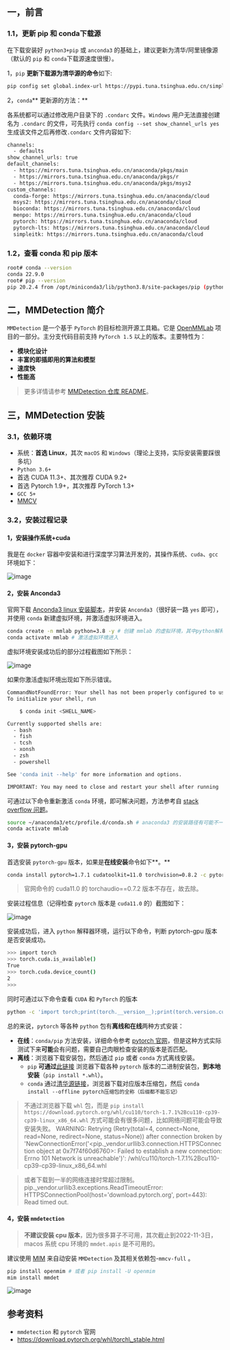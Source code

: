 
## 一，前言
### 1.1，更新 pip 和 conda下载源
在下载安装好 `python3+pip` 或 `anconda3` 的基础上，建议更新为清华/阿里镜像源（默认的 `pip` 和 `conda`下载源速度很慢）。

1，`pip` **更新下载源为清华源的命令**如下:

```bash
pip config set global.index-url https://pypi.tuna.tsinghua.edu.cn/simple
```
2，`conda`** 更新源的方法：**

各系统都可以通过修改用户目录下的 `.condarc` 文件。`Windows` 用户无法直接创建名为 `.condarc` 的文件，可先执行 `conda config --set show_channel_urls yes` 生成该文件之后再修改`.condarc` 文件内容如下: 

```bash
channels:
  - defaults
show_channel_urls: true
default_channels:
  - https://mirrors.tuna.tsinghua.edu.cn/anaconda/pkgs/main
  - https://mirrors.tuna.tsinghua.edu.cn/anaconda/pkgs/r
  - https://mirrors.tuna.tsinghua.edu.cn/anaconda/pkgs/msys2
custom_channels:
  conda-forge: https://mirrors.tuna.tsinghua.edu.cn/anaconda/cloud
  msys2: https://mirrors.tuna.tsinghua.edu.cn/anaconda/cloud
  bioconda: https://mirrors.tuna.tsinghua.edu.cn/anaconda/cloud
  menpo: https://mirrors.tuna.tsinghua.edu.cn/anaconda/cloud
  pytorch: https://mirrors.tuna.tsinghua.edu.cn/anaconda/cloud
  pytorch-lts: https://mirrors.tuna.tsinghua.edu.cn/anaconda/cloud
  simpleitk: https://mirrors.tuna.tsinghua.edu.cn/anaconda/cloud
```
### 1.2，查看 conda 和 pip 版本
```bash
root# conda --version
conda 22.9.0
root# pip --version
pip 20.2.4 from /opt/miniconda3/lib/python3.8/site-packages/pip (python 3.8)
```
## 二，MMDetection 简介
`MMDetection` 是一个基于 `PyTorch` 的目标检测开源工具箱。它是 [OpenMMLab](https://openmmlab.com/) 项目的一部分。主分支代码目前支持 `PyTorch 1.5` 以上的版本。主要特性为：

* **模块化设计**
* **丰富的即插即用的算法和模型**
* **速度快**
* **性能高**

> 更多详情请参考 [MMDetection 仓库 README](https://github.com/open-mmlab/mmdetection/blob/master/README_zh-CN.md)。

## 三，MMDetection 安装
### 3.1，依赖环境
* 系统：**首选 Linux**，其次 `macOS` 和 `Windows`（理论上支持，实际安装需要踩很多坑）
* `Python 3.6+`
* 首选 CUDA 11.3+、其次推荐 CUDA 9.2+
* 首选 Pytorch 1.9+，其次推荐 PyTorch 1.3+
* `GCC 5+`
* [MMCV](https://mmcv.readthedocs.io/en/latest/#installation)

### 3.2，安装过程记录
#### 1，安装操作系统+cuda
我是在 `docker` 容器中安装和进行深度学习算法开发的，其操作系统、`cuda`、`gcc` 环境如下：

![image](images/oIxx0rBoZiuqRQc86gpaF5z8otXeCRzQe23Nabds-6E.png)

#### 2，安装 Anconda3
官网下载 [Anconda3 linux 安装脚本](https://repo.anaconda.com/archive/Anaconda3-2022.10-Linux-x86_64.sh)，并安装 `Anconda3`（很好装一路 `yes` 即可），并使用 `conda` 新建虚拟环境，并激活虚拟环境进入。

```bash
conda create -n mmlab python=3.8 -y # 创建 mmlab 的虚拟环境，其中python解释器版本为3.8(python3.9版本不行, 没有pytorch_cuda11.0版本)
conda activate mmlab # 激活虚拟环境进入
```
虚拟环境安装成功后的部分过程截图如下所示：

![image](images/vwSKapCUchQN_oQ7_vdLOiZZZKB6nLe0E3wKWLEY4tc.png)

如果你激活虚拟环境出现如下所示错误。

```bash
CommandNotFoundError: Your shell has not been properly configured to use 'conda activate'.
To initialize your shell, run

    $ conda init <SHELL_NAME>

Currently supported shells are:
  - bash
  - fish
  - tcsh
  - xonsh
  - zsh
  - powershell

See 'conda init --help' for more information and options.

IMPORTANT: You may need to close and restart your shell after running 'conda init'.
```
可通过以下命令重新激活 `conda` 环境，即可解决问题，方法参考自 [stack overflow 问题](https://stackoverflow.com/questions/61915607/commandnotfounderror-your-shell-has-not-been-properly-configured-to-use-conda)。

```bash
source ~/anaconda3/etc/profile.d/conda.sh # anaconda3 的安装路径有可能不一样，自行修改
conda activate mmlab
```
#### 3，安装 pytorch-gpu
首选安装 `pytorch-gpu` 版本，如果是**在线安装**命令如下**。**

```bash
conda install pytorch=1.7.1 cudatoolkit=11.0 torchvision=0.8.2 -c pytorch
```
> 官网命令的 cuda11.0 的 torchaudio==0.7.2 版本不存在，故去除。

安装过程信息（记得检查 `pytorch` 版本是 `cuda11.0` 的）截图如下：

![image](images/WGJjEZDqVJJZkZNi1MkYFXOaFrKh1UoKu8Cw-gfrl10.png)

安装成功后，进入 `python` 解释器环境，运行以下命令，判断 pytorch-gpu 版本是否安装成功。

```bash
>>> import torch
>>> torch.cuda.is_available()
True
>>> torch.cuda.device_count()
2
>>>
```
同时可通过以下命令查看 `CUDA` 和 `PyTorch` 的版本

```bash
python -c 'import torch;print(torch.__version__);print(torch.version.cuda)'
```
总的来说，`pytorch` 等各种 `python` 包有**离线和在线**两种方式安装：

* **在线**：`conda/pip` 方法安装，详细命令参考 [pytorch 官网](https://pytorch.org/)，但是这种方式实际测试下来**可能**会有问题，需要自己肉眼检查安装的版本是否匹配。
* **离线**：浏览器下载安装包，然后通过 `pip` 或者 `conda` 方式离线安装。
   * `pip` **可通过**[此链接](https://download.pytorch.org/whl/torch_stable.html) 浏览器下载各种 `pytorch` 版本的二进制安装包，**到本地安装**（`pip install *.whl`）。
   * `conda` 通过[清华源链接](https://mirrors.tuna.tsinghua.edu.cn/anaconda/cloud/pytorch/linux-64/)，浏览器下载对应版本压缩包，然后 `conda install --offline pytorch压缩包的全称（后缀都不能忘记）`

> 不通过浏览器下载 `whl` 包，而是 `pip install https://download.pytorch.org/whl/cu110/torch-1.7.1%2Bcu110-cp39-cp39-linux_x86_64.whl` 方式可能会有很多问题，比如网络问题可能会导致安装失败。
> WARNING: Retrying (Retry(total=4, connect=None, read=None, redirect=None, status=None)) after connection broken by 'NewConnectionError('<pip._vendor.urllib3.connection.HTTPSConnection object at 0x7f74f60d6760>: Failed to establish a new connection: Errno 101 Network is unreachable')': /whl/cu110/torch-1.7.1%2Bcu110-cp39-cp39-linux_x86_64.whl

> 或者下载到一半的网络连接时常超过限制。
pip._vendor.urllib3.exceptions.ReadTimeoutError: HTTPSConnectionPool(host='download.pytorch.org', port=443): Read timed out.

#### 4，安装 `mmdetection`
> **不建议安装 cpu 版本**，因为很多算子不可用，其次截止到2022-11-3日，macos 系统 cpu 环境的 `mmdet.apis` 是不可用的。

建议使用 [MIM](https://github.com/open-mmlab/mim) 来自动安装 `MMDetection` 及其相关依赖包-`mmcv-full` 。

```bash
pip install openmim # 或者 pip install -U openmim
mim install mmdet
```
![image](images/g7BbKHcsuGPKLEZlVUd0GxL7zhyJzGdZ9L-nmTcJneY.png)

## 参考资料
* `mmdetection` 和 `pytorch` 官网
* https://download.pytorch.org/whl/torch\_stable.html